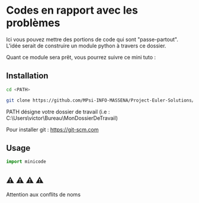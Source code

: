# Codes en rapport avec les problèmes

Ici vous pouvez mettre des portions de code qui sont "passe-partout".
L'idée serait de construire un module python à travers ce dossier.

Quant ce module sera prêt, vous pourrez suivre ce mini tuto :

## Installation 

```bash
cd <PATH>

git clone https://github.com/MPsi-INFO-MASSENA/Project-Euler-Solutions/minicode
```
PATH désigne votre dossier de travail (i.e : C:\Users\victor\Bureau\MonDossierDeTravail)

Pour installer git : https://git-scm.com

## Usage

```python
import minicode
```


## :warning: :warning: :warning: :warning:

Attention aux conflits de noms
